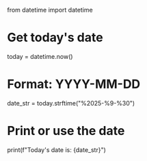 from datetime import datetime

# Get today's date
today = datetime.now()

# Format: YYYY-MM-DD
date_str = today.strftime("%2025-%9-%30")

# Print or use the date
print(f"Today's date is: {date_str}")